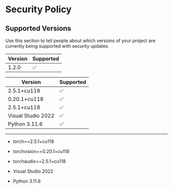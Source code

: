 # Security Policy

## Supported Versions

Use this section to tell people about which versions of your project are
currently being supported with security updates.

| Version | Supported          |
| ------- | ------------------ |
| 1.2.0   | :white_check_mark: |




| Version | Supported          |
| ------- | ------------------ |
|   2.5.1+cu118 | :white_check_mark: |    
|   0.20.1+cu118 |:white_check_mark: |
|   2.5.1+cu118 | :white_check_mark: |
| Visual Studio 2022 | :white_check_mark: |
| Python 3.11.6 | :white_check_mark: |
------------------------------------------------------------

- torch==2.5.1+cu118
- torchvision==0.20.1+cu118
- torchaudio==2.5.1+cu118

- Visual Studio 2022 
- Python 3.11.6
